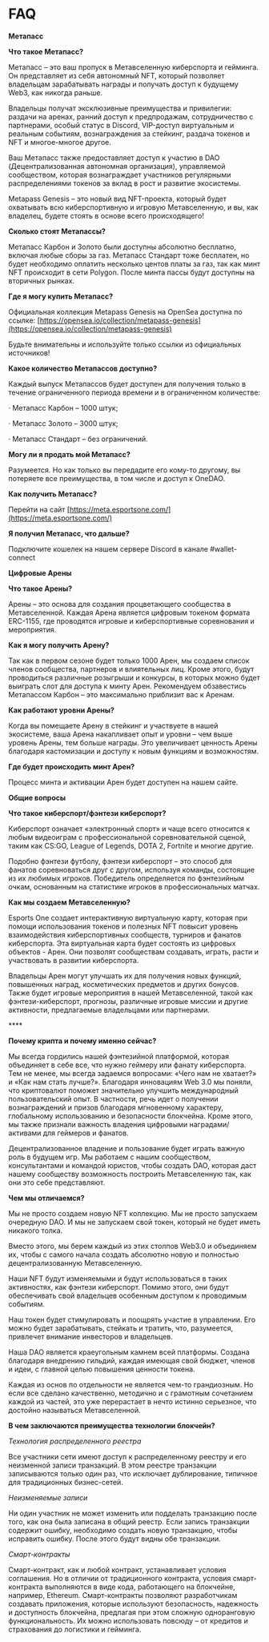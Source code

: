# FAQ

**Метапасс**

**Что такое Метапасс?**

Метапасс – это ваш пропуск в Метавселенную киберспорта и гейминга. Он представляет из себя автономный NFT, который позволяет владельцам зарабатывать награды и получать доступ к будущему Web3, как никогда раньше.

Владельцы получат эксклюзивные преимущества и привилегии: раздачи на аренах, ранний доступ к предпродажам, сотрудничество с партнерами, особый статус в Discord, VIP-доступ виртуальным и реальным событиям, вознаграждения за стейкинг, раздача токенов и NFT и многое-многое другое.

Ваш Метапасс также предоставляет доступ к участию в DAO (Децентрализованная автономная организация), управляемой сообществом, которая вознаграждает участников регулярными распределениями токенов за вклад в рост и развитие экосистемы.

Metapass Genesis – это новый вид NFT-проекта, который будет охватывать всю киберспортивную и игровую Метавселенную, и вы, как владелец, будете стоять в основе всего происходящего!

**Сколько стоят Метапассы?**

Метапасс Карбон и Золото были доступны абсолютно бесплатно, включая любые сборы за газ. Метапасс Стандарт тоже бесплатен, но будет необходимо оплатить несколько центов платы за газ, так как минт NFT происходит в сети Polygon. После минта пассы будут доступны на вторичных рынках.

**Где я могу купить Метапасс?**

Официальная коллекция Metapass Genesis на OpenSea доступна по ссылке: [https://opensea.io/collection/metapass-genesis](https://opensea.io/collection/metapass-genesis)

Будьте внимательны и используйте только ссылки из официальных источников!

**Какое количество Метапассов доступно?**

Каждый выпуск Метапассов будет доступен для получения только в течение ограниченного периода времени и в ограниченном количестве:

·      Метапасс Карбон – 1000 штук;

·      Метапасс Золото – 3000 штук;

·      Метапасс Стандарт – без ограничений.

**Могу ли я продать мой Метапасс?**

Разумеется. Но как только вы передадите его кому-то другому, вы потеряете все преимущества, в том числе и доступ к OneDAO.

**Как получить Метапасс?**

Перейти на сайт [https://meta.esportsone.com/](https://meta.esportsone.com/)

**Я получил Метапасс, что дальше?**

Подключите кошелек на нашем сервере Discord в канале #wallet-connect

**Цифровые Арены**

**Что такое Арены?**

Арены – это основа для создания процветающего сообщества в Метавселенной. Каждая Арена является цифровым токеном формата ERC-1155, где проводятся игровые и киберспортивные соревнования и мероприятия.

**Как я могу получить Арену?**

Так как в первом сезоне будет только 1000 Арен, мы создаем список членов сообщества, партнеров и влиятельных лиц. Кроме этого, будут проводиться различные розыгрыши и конкурсы, в которых можно будет выиграть слот для доступа к минту Арен. Рекомендуем обзавестись Метапассом Карбон – это максимально приблизит вас к Аренам.

**Как работают уровни Арены?**

Когда вы помещаете Арену в стейкинг и участвуете в нашей экосистеме, ваша Арена накапливает опыт и уровни – чем выше уровень Арены, тем больше награды. Это увеличивает ценность Арены благодаря кастомизации и доступу к новым функциям и возможностям.

**Где будет происходить минт Арен?**

Процесс минта и активации Арен будет доступен на нашем сайте.

**Общие вопросы**

**Что такое киберспорт/фэнтези киберспорт?**

Киберспорт означает «электронный спорт» и чаще всего относится к любым видеоиграм с профессиональной соревновательной сценой, таким как CS:GO, League of Legends, DOTA 2, Fortnite и многие другие.

Подобно фэнтези футболу, фэнтези киберспорт – это способ для фанатов соревноваться друг с другом, используя команды, состоящие из их любимых игроков. Победитель определяется по фэнтезийным очкам, основанным на статистике игроков в профессиональных матчах.

**Как мы создаем Метавселенную?**

Esports One создает интерактивную виртуальную карту, которая при помощи использования токенов и полезных NFT повысит уровень взаимодействия киберспортивных сообществ, турниров и фанатов киберспорта. Эта виртуальная карта будет состоять из цифровых объектов - Арен. Они позволят сообществам создавать, играть, расти и участвовать в развитии киберспорта.

Владельцы Арен могут улучшать их для получения новых функций, повышенных наград, косметических предметов и других бонусов. Также будет игровые мероприятия в нашей Метавселенной, такой как фэнтези-киберспорт, прогнозы, различные игровые миссии и другие активности, предлагаемые владельцами или партнерами.

&#x20;****&#x20;

**Почему крипта и почему именно сейчас?**

Мы всегда гордились нашей фэнтезийной платформой, которая объединяет в себе все, что нужно геймеру или фанату киберспорта. Тем не менее, мы всегда задаемся вопросами: «Чего нам не хватает?» и «Как нам стать лучше?». Благодаря инновациям Web 3.0 мы поняли, что криптовалют поможет значительно улучшить международный пользовательский опыт. В частности, речь идет о получении вознаграждений и призов благодаря мгновенному характеру, глобальному использованию и безопасности блокчейна. Кроме этого, мы также признали важность владения цифровыми наградами/активами для геймеров и фанатов.

Децентрализованное владение и пользование будет играть важную роль в будущем игр. Мы работаем с нашим сообществом, консультантами и командой юристов, чтобы создать DAO, которая даст нашему сообществу возможность построить Метавселенную так, как они это себе представляют.

**Чем мы отличаемся?**

Мы не просто создаем новую NFT коллекцию. Мы не просто запускаем очередную DAO. И мы не запускаем свой токен, который не будет иметь никакого толка.

Вместо этого, мы берем каждый из этих столпов  Web3.0 и объединяем их, чтобы с самого начала создать абсолютно новую и полностью децентрализованную Метавселенную.

Наши NFT будут изменяемыми и будут использоваться в таких активностях, как фэнтези киберспорт. Помимо этого, они будут обеспечивать свой владельцев особенным доступом к проводимым событиям.

Наш токен будет стимулировать и поощрять участие в управлении. Его можно будет зарабатывать, стейкать и тратить, что, разумеется, привлечет внимание инвесторов и владельцев.

Наша DAO является краеугольным камнем всей платформы. Создана благодаря внедрению гильдий, каждая имеющая свой бюджет, членов и идеи, с главной целью повышения ценности токена.

Каждая из основ по отдельности не является чем-то грандиозным. Но если все сделано качественно, методично и с грамотным сочетанием каждой из частей, это уже перерастает в нечто истинно серьезное, что достойно называться Метавселенной.

**В чем заключаются преимущества технологии блокчейн?**

_Технология распределенного реестра_

Все участники сети имеют доступ к распределенному реестру и его неизменной записи транзакций. В этом реестре транзакции записываются только один раз, что исключает дублирование, типичное для традиционных бизнес-сетей.

_Неизменяемые записи_

Ни один участник не может изменить или подделать транзакцию после того, как она была записана в общий реестр. Если запись транзакции содержит ошибку, необходимо создать новую транзакцию, чтобы исправить ошибку. После этого будут видны обе транзакции.

_Смарт-контракты_

Смарт-контракт, как и любой контракт, устанавливает условия соглашения. Но в отличии от традиционного контракта, условия смарт-контракта выполняются в виде кода, работающего на блокчейне, например, Ethereum. Смарт-контракты позволяют разработчикам создавать приложения, которые используют безопасность, надежность и доступность блокчейна, предлагая при этом сложную одноранговую функциональность. Их можно использовать повсюду – от кредитов и страхования до логистики и гейминга.

&#x20;
